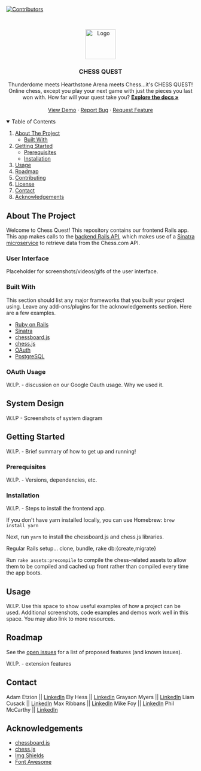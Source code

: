 <!-- PROJECT SHIELDS -->
[![Contributors][contributors-shield]][contributors-url]

<!-- PROJECT LOGO -->
<br />
<p align="center">
  <a href="https://github.com/othneildrew/Best-README-Template">
    <img src="images/logo.png" alt="Logo" width="80" height="80">
  </a>

  <h3 align="center">CHESS QUEST</h3>

  <p align="center">
    Thunderdome meets Hearthstone Arena meets Chess...it's CHESS QUEST! Online chess, except you play your next game with just the pieces you last won with. How far will your quest take you?
    <a href="https://github.com/othneildrew/Best-README-Template"><strong>Explore the docs »</strong></a>
    <br />
    <br />
    <a href="https://github.com/othneildrew/Best-README-Template">View Demo</a>
    ·
    <a href="https://github.com/othneildrew/Best-README-Template/issues">Report Bug</a>
    ·
    <a href="https://github.com/othneildrew/Best-README-Template/issues">Request Feature</a>
  </p>
</p>

<!-- TABLE OF CONTENTS -->
<details open="open">
  <summary>Table of Contents</summary>
  <ol>
    <li>
      <a href="#about-the-project">About The Project</a>
      <ul>
        <li><a href="#built-with">Built With</a></li>
      </ul>
    </li>
    <li>
      <a href="#getting-started">Getting Started</a>
      <ul>
        <li><a href="#prerequisites">Prerequisites</a></li>
        <li><a href="#installation">Installation</a></li>
      </ul>
    </li>
    <li><a href="#usage">Usage</a></li>
    <li><a href="#roadmap">Roadmap</a></li>
    <li><a href="#contributing">Contributing</a></li>
    <li><a href="#license">License</a></li>
    <li><a href="#contact">Contact</a></li>
    <li><a href="#acknowledgements">Acknowledgements</a></li>
  </ol>
</details>



<!-- ABOUT THE PROJECT -->
## About The Project

<!-- [![Product Name Screen Shot][product-screenshot]](https://example.com) -->

Welcome to Chess Quest! This repository contains our frontend Rails app. This app makes calls to the [backend Rails API](https://github.com/chessquest/chess-quest), which makes use of a [Sinatra microservice](https://github.com/chessquest/chess-api) to retrieve data from the Chess.com API.

### User Interface

Placeholder for screenshots/videos/gifs of the user interface.

### Built With

This section should list any major frameworks that you built your project using. Leave any add-ons/plugins for the acknowledgements section. Here are a few examples.
* [Ruby on Rails](https://rubyonrails.org/)
* [Sinatra](http://sinatrarb.com/)
* [chessboard.js](https://chessboardjs.com/)
* [chess.js](https://github.com/jhlywa/chess.js)
* [OAuth](https://oauth.net/)
* [PostgreSQL](https://www.postgresql.org/)

### OAuth Usage

W.I.P. - discussion on our Google Oauth usage. Why we used it.

<!-- SYSTEM DESIGN -->
## System Design

W.I.P - Screenshots of system diagram

<!-- GETTING STARTED -->
## Getting Started

W.I.P. - Brief summary of how to get up and running!

### Prerequisites

W.I.P. - Versions, dependencies, etc.

### Installation

W.I.P. - Steps to install the frontend app.

If you don't have yarn installed locally, you can use Homebrew:
`brew install yarn`

Next, run `yarn` to install the chessboard.js and chess.js libraries.

Regular Rails setup... clone, bundle, rake db:{create,migrate}

Run `rake assets:precompile` to compile the chess-related assets to allow them to be compiled and cached up front rather than compiled every time the app boots.

<!-- USAGE EXAMPLES -->
## Usage

W.I.P. Use this space to show useful examples of how a project can be used. Additional screenshots, code examples and demos work well in this space. You may also link to more resources.

<!-- ROADMAP -->
## Roadmap

See the [open issues](https://github.com/othneildrew/Best-README-Template/issues) for a list of proposed features (and known issues).

W.I.P. - extension features

<!-- CONTACT -->
## Contact

Adam Etzion || [LinkedIn](https://www.linkedin.com/in/adametzion/)
Ely Hess || [LinkedIn](https://www.linkedin.com/in/ely-hess/)
Grayson Myers || [LinkedIn](https://www.linkedin.com/in/grayson-myers-285926165/)
Liam Cusack || [LinkedIn](https://www.linkedin.com/in/liam-cusack-6a9a0a169/)
Max Ribbans || [LinkedIn](https://www.linkedin.com/in/max-ribbans-46b276156/)
Mike Foy || [LinkedIn](https://www.linkedin.com/in/michael-foy-707ba7b4/)
Phil McCarthy || [LinkedIn](https://www.linkedin/in/pjmcc)

<!-- ACKNOWLEDGEMENTS -->
## Acknowledgements
* [chessboard.js](https://chessboardjs.com/)
* [chess.js](https://github.com/jhlywa/chess.js)
* [Img Shields](https://shields.io)
* [Font Awesome](https://fontawesome.com)

<!-- MARKDOWN LINKS & IMAGES -->
<!-- https://www.markdownguide.org/basic-syntax/#reference-style-links -->
[contributors-shield]: https://img.shields.io/github/contributors/othneildrew/Best-README-Template.svg?style=for-the-badge
[contributors-url]: https://github.com/chessquest/chess-quest/graphs/contributors
<!-- [product-screenshot]: images/screenshot.png -->
